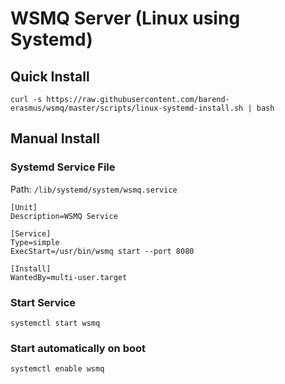 # WSMQ Server (Linux using Systemd)

## Quick Install

`curl -s https://raw.githubusercontent.com/barend-erasmus/wsmq/master/scripts/linux-systemd-install.sh | bash`

## Manual Install

### Systemd Service File

Path: `/lib/systemd/system/wsmq.service`

```
[Unit]
Description=WSMQ Service

[Service]
Type=simple
ExecStart=/usr/bin/wsmq start --port 8080

[Install]
WantedBy=multi-user.target
```

### Start Service

`systemctl start wsmq`

### Start automatically on boot

`systemctl enable wsmq`
